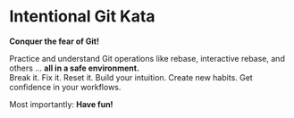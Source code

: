 # Intentional Git Kata

**Conquer the fear of Git!**

Practice and understand Git operations like rebase, interactive rebase, and others ... **all in a safe environment.**<br>
Break it. Fix it. Reset it. Build your intuition. Create new habits. Get confidence in your workflows.

Most importantly: **Have fun!**
